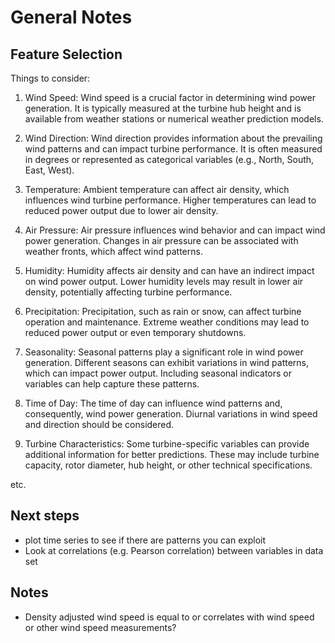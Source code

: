 # General Notes

## Feature Selection

Things to consider:

1. Wind Speed: Wind speed is a crucial factor in determining wind power generation. It is typically measured at the turbine hub height and is available from weather stations or numerical weather prediction models.

2. Wind Direction: Wind direction provides information about the prevailing wind patterns and can impact turbine performance. It is often measured in degrees or represented as categorical variables (e.g., North, South, East, West).

3. Temperature: Ambient temperature can affect air density, which influences wind turbine performance. Higher temperatures can lead to reduced power output due to lower air density.

4. Air Pressure: Air pressure influences wind behavior and can impact wind power generation. Changes in air pressure can be associated with weather fronts, which affect wind patterns.

5. Humidity: Humidity affects air density and can have an indirect impact on wind power output. Lower humidity levels may result in lower air density, potentially affecting turbine performance.

6. Precipitation: Precipitation, such as rain or snow, can affect turbine operation and maintenance. Extreme weather conditions may lead to reduced power output or even temporary shutdowns.

7. Seasonality: Seasonal patterns play a significant role in wind power generation. Different seasons can exhibit variations in wind patterns, which can impact power output. Including seasonal indicators or variables can help capture these patterns.

8. Time of Day: The time of day can influence wind patterns and, consequently, wind power generation. Diurnal variations in wind speed and direction should be considered.

9. Turbine Characteristics: Some turbine-specific variables can provide additional information for better predictions. These may include turbine capacity, rotor diameter, hub height, or other technical specifications.

etc.

## Next steps

- plot time series to see if there are patterns you can exploit
- Look at correlations (e.g. Pearson correlation) between variables in data set

## Notes

- Density adjusted wind speed is equal to or correlates with wind speed or other wind speed measurements?
